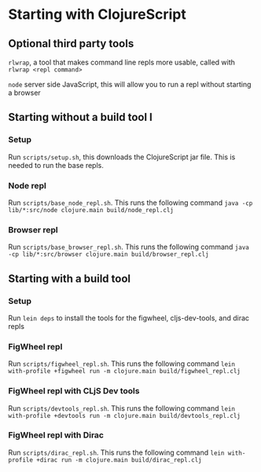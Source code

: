 # Starting with ClojureScript

## Optional third party tools

`rlwrap`, a tool that makes command line repls more usable, called with `rlwrap <repl command>`

`node` server side JavaScript, this will allow you to run a repl without starting a browser

## Starting without a build tool                                                                                I

### Setup

Run `scripts/setup.sh`, this downloads the ClojureScript jar file. This is needed to run the base repls.

### Node repl

Run `scripts/base_node_repl.sh`. This runs the following command `java -cp lib/*:src/node clojure.main build/node_repl.clj`

### Browser repl

Run `scripts/base_browser_repl.sh`. This runs the following command  `java -cp lib/*:src/browser clojure.main build/browser_repl.clj`

## Starting with a build tool

### Setup

Run `lein deps` to install the tools for the figwheel, cljs-dev-tools, and dirac repls

### FigWheel repl

Run `scripts/figwheel_repl.sh`. This runs the following command `lein with-profile +figwheel run -m clojure.main build/figwheel_repl.clj`

### FigWheel repl with CLjS Dev tools

Run `scripts/devtools_repl.sh`. This runs the following command `lein with-profile +devtools run -m clojure.main build/devtools_repl.clj`

### FigWheel repl with Dirac

Run `scripts/dirac_repl.sh`. This runs the following command `lein with-profile +dirac run -m clojure.main build/dirac_repl.clj`
